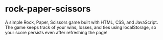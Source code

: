 # rock-paper-scissors
A simple Rock, Paper, Scissors game built with HTML, CSS, and JavaScript. The game keeps track of your wins, losses, and ties using localStorage, so your score persists even after refreshing the page!
